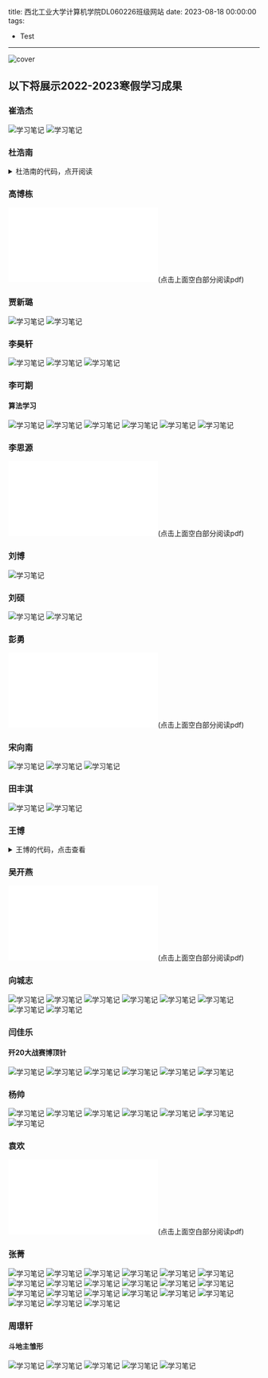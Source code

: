 title: 西北工业大学计算机学院DL060226班级网站
date: 2023-08-18 00:00:00
tags:
- Test
---
![cover](/images/排骨战士.jpg)
## 以下将展示2022-2023寒假学习成果
### 崔浩杰
![学习笔记](/崔浩杰/崔浩杰.jpg)
![学习笔记](/崔浩杰/崔浩杰(2).jpg)

### 杜浩南
<details>
<summary>杜浩南的代码，点开阅读</summary>
#include<stdio.h>
#include<string.h>
#include<stdlib.h>
typedef struct Stu
{
    int ID;//编号
    char name[25];//姓名
    char Gander[4];//性别
    char age[25];//出生年月日
    char ClassName[10];//班级名称//对比的一句
    float GS;//高等数学
    float DY;//大学英语
    float JC;//计算机基础
    float LL;//理论
    float TY;//体育
} Stu;
typedef struct Node
{
    Stu Data;
    struct Node *pnext;
} Node;
void Save(Node *head)
{
    Node *find = head->pnext;
    FILE *fp = fopen("Data.txt", "w");
    while (find)
    {
        fprintf(fp, "%d %s %s %s %s %.2f %.2f %.2f %.2f %.2f\n", find->Data.ID, find->Data.name, find->Data.Gander, find->Data.age,
                find->Data.ClassName, find->Data.GS, find->Data.DY, find->Data.JC, find->Data.LL, find->Data.TY);
        find = find->pnext;
    }
    fclose(fp);
}
void load(Node *head)
{
    Node *find = head;
    Node *pnew;
    FILE *fp = fopen("Data.txt", "r");
    if (fp == NULL)
        return;
    else
    {
        char ch = fgetc(fp);
        if (ch == EOF)
        {
            fclose(fp);
            return;
        }
        else
        {
            fclose(fp);
            fp = fopen("Data.txt", "r");
            while (!feof(fp))
            {
                pnew = (Node*)malloc(sizeof(Node));
                fscanf(fp, "%d %s %s %s %s %f %f %f %f %f\n", &pnew->Data.ID, pnew->Data.name, pnew->Data.Gander, pnew->Data.age,
                       pnew->Data.ClassName, &pnew->Data.GS, &pnew->Data.DY, &pnew->Data.JC, &pnew->Data.LL, &pnew->Data.TY);
                find->pnext = pnew;
                pnew->pnext = NULL;
                find = pnew;

            }
            fclose(fp);
        }
    }

}
int bijiao(char *str, char *str1)
{
    int i, j;
    int n = 0;
    for (i = 0; i < strlen(str1); i += 2)
    {
        for (j = 0; j < strlen(str); j += 2)
        {
            if (str1[i] == str[j] && str1[i + 1] == str[j + 1])
                n++;
        }
    }
    if (n == strlen(str) / 2)                 //除以二的原因是一个汉字占两个字节，但n计数原理是
        return 1;    //当相邻的两个字节都相等时，才自增一
    else
        return 0;
}
void DelAll(Node **head)
{
    Node *Del = (*head)->pnext;
    while (Del != NULL)
    {
        (*head)->pnext = Del->pnext;
        free(Del);
        Del = (*head)->pnext;

    }
    free((*head));
    (*head) = NULL;
}
void ShowOne(Node *pnew)
{
    printf("%d\t%s\t%s\t%s\t%s\t%4.2f\t%4.2f  %4.2f  %4.2f  %4.2f\n",
           pnew->Data.ID, pnew->Data.name, pnew->Data.Gander, pnew->Data.age, pnew->Data.ClassName,
           pnew->Data.GS, pnew->Data.DY, pnew->Data.JC, pnew->Data.LL, pnew->Data.TY);
}
void inputData(Node *pnew)
{
    printf("输入学号: ");
    scanf("%d", &pnew->Data.ID);
    printf("输入姓名: ");
    scanf("%s", pnew->Data.name);
    printf("输入性别: ");
    scanf("%s", pnew->Data.Gander);
    printf("输入生日: ");
    scanf("%s", pnew->Data.age);
    printf("输入班级名称: ");
    scanf("%s", pnew->Data.ClassName);
    printf("输入高等数学: ");
    scanf("%f", &pnew->Data.GS);
    printf("输入大学英语: ");
    scanf("%f", &pnew->Data.DY);
    printf("输入计算机基础: ");
    scanf("%f", &pnew->Data.JC);
    printf("输入大学理论: ");
    scanf("%f", &pnew->Data.LL);
    printf("输入体育成绩: ");
    scanf("%f", &pnew->Data.TY);

}
void CreateEmpty(Node **head)
{
    (*head) = (Node*)malloc(sizeof(Node));
    (*head)->pnext=NULL;
}
void InsertNode(Node *head)
{
    Node *Insert = head;
    while (Insert ->pnext)
    {
        Insert = Insert->pnext;
    }
    Node *pnew = (Node*)malloc(sizeof(Node));
    pnew->pnext = NULL;
    inputData(pnew);
    Insert->pnext = pnew;
    system("pause");
    system("cls");
    Save(head);

}
Node *findNode(Node *head,int flage)
{
    if (flage == 0)
    {
        int n;
        Node *find = head->pnext;
        Node *fe = head;
        printf("请输入学生的学号: ");
        scanf("%d", &n);
        while (find)
        {
            if (n == find->Data.ID)
            {
                return fe;//前驱返回来
            }
            find = find->pnext;
            fe = fe->pnext;
        }
        return NULL;
    }
    if (flage == 1)
    {
        int n;
        Node *find = head->pnext;
        printf("请输入学生的学号: ");
        scanf("%d", &n);
        while (find)
        {
            if (n==find->Data.ID)
            {
                return find;
            }
            find = find->pnext;
        }
        return NULL;
    }
    if (flage == 2)
    {
        char n[25];
        Node *find = head->pnext;
        printf("请输入学生的姓名: ");
        scanf("%s", n);
        while (find)
        {
            if (strcmp(n,find->Data.name)==0);
            {
                return find;
            }
            find = find->pnext;
        }
        return NULL;
    }
    if (flage == 3)
    {
        char n[25];
        Node *find = head->pnext;
        printf("请输入学生的姓氏: ");
        scanf("%s", n);
        while (find)
        {
            if(bijiao(n,find->Data.name)==1)
            {
                ShowOne(find);
            }
            find = find->pnext;
        }
        return NULL;
    }

}
void ReNode(Node *head)
{
    Node *St = findNode(head,1);
    if (St == NULL)
    {
        printf("没有找到此学生\n");
        system("pause");
        system("cls");
        return;
    }
    else
    {
        inputData(St);
        system("pause");
        system("cls");
        Save(head);

    }
}
void DelNode(Node *head)
{
    Node *find = findNode(head,0);
    if (find == NULL)
    {
        printf("没有找到这个这个学生\n");
        system("pause");
        system("cls");
        return;
    }
    else
    {
        Node *Del = find->pnext;
        find->pnext = find->pnext->pnext;
        free(Del);
        printf("删除成功\n");
        system("pause");
        system("cls");
        Save(head);
        return;
    }
}
void TJNode(Node *head)//0代表平均分，1-5代表其余的分
{
    int i, count = 0, num;//count记录链表结点的个数，num进行内层循环，
    Node *p, *q, *tail;//创建三个指针，进行冒泡排序
    p = head;
    while (p->pnext != NULL)//计算出结点的个数
    {
        count++;//注释①
        p = p->pnext;
    }
    for (i = 0; i < count - 1; i++)//外层循环，跟数组冒泡排序一样
    {
        num = count - i - 1;//记录内层循环需要的次数，跟数组冒泡排序一样，
        q = head->pnext;//令q指向第一个结点
        p = q->pnext;//令p指向后一个结点
        tail = head;//让tail始终指向q前一个结点，方便交换，也方便与进行下一步操作
        while (num--)//内层循环 次数跟数组冒泡排序一样
        {
            if ((q->Data.DY+ q->Data.GS+ q->Data.JC+ q->Data.LL+ q->Data.TY)/5<
                    (p->Data.DY + p->Data.GS + p->Data.JC + p->Data.LL + p->Data.TY) / 5)//如果该结点的值大于后一个结点，则交换
            {
                q->pnext = p->pnext;
                p->pnext = q;
                tail->pnext = p;
            }
            tail = tail->pnext;//注释②
            q = tail->pnext;//注释②
            p = q->pnext;//注释②
        }
    }
//开始统计
    int j = 1;
    char Buff[20];
    Node *pShow = head->pnext;
    Node *PCur = head;
    while (pShow)
    {

        if (pShow==head->pnext&&PCur==head)//第一个元素
        {
            sprintf(Buff, "第%d名", j, 20);
            printf("%s\t%d\t%s\t%.2f\n", Buff, pShow->Data.ID, pShow->Data.name,
                   (pShow->Data.DY + pShow->Data.GS + pShow->Data.JC + pShow->Data.LL + pShow->Data.TY) / 5);
        }
        if ((PCur->Data.DY + PCur->Data.GS + PCur->Data.JC + PCur->Data.LL + PCur->Data.TY) / 5==
                (pShow->Data.DY + pShow->Data.GS + pShow->Data.JC + pShow->Data.LL + pShow->Data.TY) / 5)//并列
        {

            sprintf(Buff, "第%d名", j, 20);
            printf("%s\t%d\t%s\t%.2f\n", Buff, pShow->Data.ID, pShow->Data.name,
                   (pShow->Data.DY + pShow->Data.GS + pShow->Data.JC + pShow->Data.LL + pShow->Data.TY) / 5);

        }
        if((PCur->Data.DY + PCur->Data.GS + PCur->Data.JC + PCur->Data.LL + PCur->Data.TY) / 5 >
                (pShow->Data.DY + pShow->Data.GS + pShow->Data.JC + pShow->Data.LL + pShow->Data.TY) / 5)
        {
            j++;
            sprintf(Buff, "第%d名", j, 20);
            printf("%s\t%d\t%s\t%.2f\n", Buff, pShow->Data.ID, pShow->Data.name,
                   (pShow->Data.DY + pShow->Data.GS + pShow->Data.JC + pShow->Data.LL + pShow->Data.TY) / 5);

        }
        pShow = pShow->pnext;
        PCur = PCur->pnext;
    }
    system("pause");
    system("cls");
}
void FJPJ(Node *head)
{
    float total = 0;
    int a, b, c, d, e;
    a = b = c = d = e = 0;
    Node *p = head->pnext;
    while (p)
    {
        total = (p->Data.DY + p->Data.GS + p->Data.JC + p->Data.LL + p->Data.TY) / 5;
        if (total<60)
        {
            a++;
        }
        if (total>=60&&total<70)
        {
            b++;
        }
        if (total>=70&&total<80)
        {
            c++;
        }
        if (total>=80&&total<90)
        {
            d++;
        }
        if (total>=90)
        {
            e++;
        }
        p = p->pnext;
    }
    printf("60分以下: %d人\n",a);
    printf("60-70分: %d人\n", b);
    printf("70-80分: %d人\n", c);
    printf("80-90分: %d人\n", d);
    printf("90-100分: %d人\n", e);
    system("pause");
    system("cls");

}
Node *Rehead(Node *head,char * number)
{
    Node *pnew;
    Node *find = head->pnext;
    Node *temp;
    Node *in;
    CreateEmpty(&temp);//分配新头结点
    in = temp;
    while (find)
    {
        if (strcmp(number,find->Data.ClassName)==0)
        {
            pnew = (Node*)malloc(sizeof(Node));
            pnew->Data = find->Data;
            pnew->pnext = NULL;
            in->pnext = pnew;
            in = pnew;
        }
        find = find->pnext;
    }
    return temp;
}
Node *ReGander(Node *head, char *ch)
{
    Node *pnew;
    Node *find = head->pnext;
    Node *temp;
    Node *in;
    CreateEmpty(&temp);//分配新头结点
    in = temp;
    while (find)
    {
        if (strcmp(ch,find->Data.Gander)==0)
        {
            pnew = (Node*)malloc(sizeof(Node));
            pnew->Data = find->Data;
            pnew->pnext = NULL;
            in->pnext = pnew;
            in = pnew;
        }
        find = find->pnext;
    }
    return temp;
}
void BJ(Node *head)
{
    char str[25];
    printf("请输入要查询的班级: ");
    scanf("%s",str);
    Node *ClassOne = Rehead(head, str);
    TJNode(ClassOne);
    DelAll(&ClassOne);
    system("pause");
    system("cls");

}
void Gander(Node *head)
{
    char gander[8];
    printf("请输入要统计的性别:男 女 ");
    scanf("%s",gander);
    Node *ClassOne=ReGander(head,gander);
    TJNode(ClassOne);
    DelAll(&ClassOne);
    system("pause");
    system("cls");
}
void ClassName(Node *head)
{
    char gander[10];
    printf("请输入要统计的班级名称:");
    scanf("%s", gander);
    Node *ClassOne = Rehead(head, gander);
    TJNode(ClassOne);
    DelAll(&ClassOne);
    system("pause");
    system("cls");
}
void TJBJG(Node *head)
{
    Node *find = head->pnext;
    while (find)
    {
        if (find->Data.DY < 60)
        {
            printf("姓名:%s 课程:大学英语 %.2f\n", find->Data.name, find->Data.DY);
        }
        if (find->Data.GS < 60)
        {
            printf("姓名:%s 课程:高等数学 %.2f\n", find->Data.name, find->Data.GS);

        }
        if (find->Data.JC < 60)
        {
            printf("姓名:%s 课程:计算机基础 %.2f\n", find->Data.name, find->Data.JC);

        }
        if (find->Data.LL < 60)
        {
            printf("姓名:%s 课程:理论 %.2f\n", find->Data.name, find->Data.LL);

        }
        if (find->Data.TY < 60)
        {
            printf("姓名:%s 课程:体育 %.2f\n", find->Data.name, find->Data.LL);

        }
        find = find->pnext;
    }
}
int main()
{
    int  n;
    Node *head;
    CreateEmpty(&head);
    load(head);
    while (1)
    {
        printf("1.添加学生信息\n");
        printf("2.删除学生信息\n");
        printf("3.修改学生信息\n");
        printf("4.统计班级排名\n");
        printf("5.分数段统计\n");
        printf("6.统计性别排名\n");
        printf("7.学生统计排名\n");
        printf("8.按学号查询\n");
        printf("9.按姓名查询\n");
        printf("10.按姓氏查询\n");
        printf("11.按科目统计不及格\n");
        scanf("%d", &n);
        switch (n)
        {
        case 1:
            InsertNode(head);
            break;
        case 2:
            DelNode(head);
            break;
        case 3:
            ReNode(head);
            break;
        case 4:
            ClassName(head);
            break;
        case 5:
            FJPJ(head);
            break;
        case 6:
            Gander(head);
            break;
        case 7:
            TJNode(head);
            break;
        case 8:
        {
            ShowOne(findNode(head, 1));
        }
        break;
        case 9:
        {

            ShowOne(findNode(head, 2));
        }
        break;
        case 10:
        {
            findNode(head, 3);
        }
        break;
        case 11:
        {
            TJBJG(head);
        }
        break;
        default:
            break;
        }
    }
}

</details>

### 高博栋
![寒假计划表](./高博栋/假期学习总结(高博栋).pdf)(点击上面空白部分阅读pdf)

### 贾新璐
![学习笔记](/贾新璐/贾新璐.jpg)
![学习笔记](/贾新璐/贾新璐(2).jpg)

### 李昊轩
![学习笔记](/李昊轩/李昊轩.jpg)
![学习笔记](/李昊轩/李昊轩(2).jpg)
![学习笔记](/李昊轩/李昊轩(3).jpg)

### 李可期
#### 算法学习
![学习笔记](/李可期/新建文件夹/李可期1.jpg)
![学习笔记](/李可期/新建文件夹/李可期2.jpg)
![学习笔记](/李可期/新建文件夹/李可期3.jpg)
![学习笔记](/李可期/新建文件夹/李可期4.jpg)
![学习笔记](/李可期/新建文件夹/李可期5.jpg)
![学习笔记](/李可期/新建文件夹/李可期6.jpg)

### 李思源
![寒假计划表](./李思源/假期学习总结(李思源).pdf)(点击上面空白部分阅读pdf)

### 刘博
![学习笔记](/刘博/刘博.jpg)

### 刘硕
![学习笔记](/刘硕/刘硕.jpg)
![学习笔记](/刘硕/刘硕(2).jpg)

### 彭勇
![寒假计划表](./彭勇/假期学习总结(彭勇).pdf)(点击上面空白部分阅读pdf)

### 宋向南
![学习笔记](/宋向南/宋向南.jpg)
![学习笔记](/宋向南/宋向南(2).jpg)
![学习笔记](/宋向南/宋向南(3).jpg)

### 田丰淇
![学习笔记](/田丰淇/田丰淇.jpg)
![学习笔记](/田丰淇/田丰淇(2).jpg)

### 王博
<details>
<summary>王博的代码，点击查看</summary>
#include<stdio.h>
#include<malloc.h>
#include<string.h>
#define LEN sizeof(struct record) /*对结构体长度进行宏定义*/
void menu();/*声明菜单函数*/
struct record*insert(struct record *head);/*声明添加函数 */
struct record*delet(struct record *head); /*声明删除函数 */
struct record*alter(struct record *head); /*声明修改函数 */
void search(struct record *head); /*声明查找函数*/
void show(struct record *head); /*声明显示函数*/
struct record *head; /*定义全局结构体指针变量*/
int n=0; /*定义全局变量*/
struct record /*声明结构体*/
{
    char number[10];
    char name[20];
    char phone[20];
    char adress[40];
    char postcode[10];
    char e_mail[30];
    struct record *next;
};
/******************************************************************************
* *
* 主函数 *
* *
*******************************************************************************/
main()
{
    head=NULL;
    menu();
    rewind(stdin);
}
/******************************************************************************
* *
* 菜单函数 *
* *
*******************************************************************************/
void menu()
{
    int choice;
    printf("\n\t\t******************** 电话簿 ********************");
    printf("\n\t\t*********** 1-添加纪录 2-查询纪录 ************");
    printf("\n\t\t*********** 3-删除纪录 4-修改记录 ************");
    printf("\n\t\t*********** 5-显示纪录 6-退出系统 ************");
    printf("\n\t\t************************************************");
    printf("\n\t\t请选择：");
    scanf("%d",&choice);
    rewind(stdin);
    printf("\n");
    switch (choice)
    {
    case 1:
        head=insert(head);
        rewind(stdin);
        menu();
        break;
    case 2:
        search(head);
        rewind(stdin);
        menu();
        break;
    case 3:
        head=delet(head);
        rewind(stdin);
        menu();
        break;
    case 4:
        head=alter(head);
        rewind(stdin);
        menu();
        break;
    case 5:
        show(head);
        rewind(stdin);
        menu();
        break;
    default:
        printf("\n\t\t谢谢使用!!");
        break;
    }
}
/******************************************************************************
* *
* 添加函数 *
* *
*******************************************************************************/
struct record *insert(struct record *head)
{
    struct record *pp,*p1,*p2;
    pp=(struct record *)malloc(LEN);
    printf("\n\t\t**************** 请输入用户信息 ****************\n");
    printf("\n\t\t输入序号:");
    scanf("%s",pp->number);
    rewind(stdin);
    printf("\n\t\t输入姓名:");
    scanf("%s",pp->name);
    rewind(stdin);
    printf("\n\t\t输入电话号码:");
    scanf("%s",pp->phone);
    rewind(stdin);
    printf("\n\t\t输入地址:");
    scanf("%s",pp->adress);
    rewind(stdin);
    printf("\n\t\t输入邮编:");
    scanf("%s",pp->postcode);
    rewind(stdin);
    printf("\n\t\t输入e-mail:");
    scanf("%s",pp->e_mail);
    rewind(stdin);
    if(head==NULL)/*在表头插入1*/
    {
        head=pp;
        pp->next=NULL;
    }
    else
    {
        p1=head;
        while((strcmp(pp->number,p1->number)>0)&&(p1->next!=NULL))
        {
            p2=p1;
            p1=p1->next;
        }
        if(strcmp(pp->number,p1->number)<=0)
        {
            if(head==p1)
                head=pp; /*在表头插入2*/
            else
                p2->next=pp;/*在表中插入*/
            pp->next=p1;
        }
        else /*在表尾插入*/
        {
            p1->next=pp;
            pp->next=NULL;
        }
    }
    printf("\t添加成功!请继续选择功能键!\n\n");
    n=n+1;
    return(head);
}
/******************************************************************************
* *
* 删除函数 *
* *
*******************************************************************************/
struct record*delet(struct record * head)
{
    struct record *p1,*p2;
    char number[10];
    printf("\t请输入要删除用户的序号number:");
    scanf("%s",&number);
    rewind(stdin);
    if(head==NULL)
    {
        printf("\n\t通讯录无用户信息记录!!\n");
        return(head);
    }
    p1=head;
    while(strcmp(number,p1->number)!=0&&p1->next!=NULL)
    {
        p2=p1;
        p1=p1->next;
    }
    if(strcmp(number,p1->number)==0)
    {
        if(p1==head)
        {
            head=p1->next;
            printf("\t删除成功!请继续选择功能键!\n\n");
        }
        else
        {
            p2=p1->next;
            printf("\t已删 除的用户的序号为:%s\n",number);
            printf("\t删除成功!请继续选择功能键!\n\n");
        }
        n=n-1;
    }
    else
        printf("\t通讯录无该用户的信息记录!\n ");
    return(head);
}
/******************************************************************************
* *
* 查询函数 *
* *
*******************************************************************************/
void search(struct record *head)
{
    int a;
    char f_name[20],f_number[10];
    struct record *p1,*p2;
    if(head==NULL)
    {
        printf("\t通讯录无用户信息记录\n");
        return;
    }
    else
    {
        printf("\t请你选择你查找的方式:\n\n\t\t1:序号\n\t\t2:姓名\n");
        printf("\t\t请选择:");
        scanf("%d",&a);
        rewind(stdin);
        switch(a)
        {
        case 1:
            printf("\n\t请输入要查找用户的序号number:");
            scanf("%s",&f_number);
            rewind(stdin);
            p1=head;
            while(strcmp(p1->number,f_number)!=0)
            {
                if(p1->next==NULL)
                {
                    printf("\n\t通讯录无此用户信息记录\n");
                    return;
                }
                else
                {
                    p2=p1->next;
                    p1=p2;
                }
            }
            printf("\n\t要查找用户的基本信息为:\n");
            printf("\t\t序号: %s\n\t\t姓名:%s\n\t\t电话号码:%s",p1->number,p1->name,p1->phone);
            printf("\n\t\t地址:%s\n\t\t邮编:%s\n\t\te_mail:%s\n",p1->adress,p1->postcode,p1->e_mail);
            break;
        case 2:
            printf("\n\t请输入要查找用户的姓名name:");
            scanf("%s",f_name);
            rewind(stdin);
            p1=head;
            while(strcmp(p1->name,f_name)!=0)
            {
                if(p1->next==NULL)
                {
                    printf("\n\t通讯录无此用户信息记录\n");
                    return;
                }
                else
                {
                    p2=p1->next;
                    p1=p2;
                }
            }
            printf("\n\t要查找用户的基本信息为:\n");
            printf("\t\t序号: %s\n\t\t姓名:%s\n\t\t电话号码:%s",p1->number,p1->name,p1->phone);
            printf("\n\t\t地址:%s\n\t\t邮编:%s\n\t\te_mail:%s",p1->adress,p1->postcode,p1->e_mail);
            break;
        }
    }
}
/******************************************************************************
* *
* 显示函数 *
* *
*******************************************************************************/
void show(struct record *head)
{
    int i;
    struct record *p1,*p2;
    p1=head;
    if(head==NULL)
    {
        printf("\t通讯录无用户信息记录\n");
        return;
    }
    else
    {
        for(i=1; i<=n; i++)
        {
            printf("\n\t第%d个用户的基本信息为:",i);
            printf("\n\t\t序号: %s 姓名:%s 电话号码:%s \n\t\t地址:%s 邮编:%s e_mail:%s\n"
                   ,p1->number,p1->name,p1->phone,p1->adress,p1->postcode,p1->e_mail);
            p2=p1->next;
            p1=p2;
        }
    }
}
/******************************************************************************
* *
* 修改函数 *
* *
*******************************************************************************/
struct record*alter(struct record*head)
{
    struct record *p1,*p2;
    int choice1;
    char alter_number[10],alter_name[20],alter_phone[20],alter_adress[40],alter_postcode[10],alter_e_mail[30],choice2;
    p1=head;
    if(head==NULL)
    {
        printf("通讯录无用户信息记录\n");
        return(head);
    }
    printf("\t请输入要修改的用户的序号number:");
    scanf("%s",alter_number);
    rewind(stdin);
    while(strcmp(p1->number,alter_number)!=0)
    {
        if(p1->next==NULL)
        {
            printf("\n\t通讯录无此用户信息记录\n");
            return(head);
        }
        else
        {
            p2=p1;
            p1=p1->next;
        }
    }
    if(strcmp(p1->number,alter_number)!=0)
    {
        printf("通讯录无用户信息记录\n");
        return(head);
    }
    else
    {
        printf("\t要修改的用户的基本信息为:\n\t");
        printf("\t序号: %s 姓名:%s 电话号码:%s 地址:%s 邮编:%s e_mail:%s\n"
               ,p1->number,p1->name,p1->phone,p1->adress,p1->postcode,p1->e_mail);
    }
    while(1)
    {
        printf("\t你是否要修改的用户的基本信息?(y&n)");
        scanf("%c",&choice2);
        rewind(stdin);
        if(choice2=='y')
        {
            printf("\t请选择你要修改的项目:\n\t");
            printf("1:姓名 2:电话号码 3:地址 4:邮编 5:e_mail\n");
            printf("\t你选择的序号为: ");
            scanf("%d",&choice1);
            rewind(stdin);
            switch(choice1)
            {
            case 1:
                printf("\t请输入更改后的姓名");
                scanf("%s",alter_name);
                rewind(stdin);
                strcpy(p1->name,alter_name);
                continue;
            case 2:
                printf("\t请输入更改后的电话号码");
                scanf("%s",alter_phone);
                rewind(stdin);
                strcpy(p1->phone,alter_phone);
                continue;
            case 3:
                printf("\t请输入更改后的地址");
                scanf("%s",alter_adress);
                rewind(stdin);
                strcpy(p1->adress,alter_adress);
                continue;
            case 4:
                printf("\t请输入更改后的邮编");
                scanf("%s",&alter_postcode);
                rewind(stdin);
                strcpy(p1->postcode,alter_postcode);
                continue;
            case 5:
                printf("\t请输入更改后的e_mail");
                scanf("%s",alter_e_mail);
                rewind(stdin);
                strcpy(p1->e_mail,alter_e_mail);
                continue;
            }
            printf("\n\t修改后用户的基本信息为:\n\t");
            printf("\t序号: %s 姓名:%s 电话号码:%s 地址:%s 邮编:%s e_mail\n"
                   ,p1->number,p1->name,p1->phone,p1->adress,p1->postcode,p1->e_mail);
        }
        else
        {
            printf("\n\t修改成功!!\n");
            break;
        }
    }
    return(head);
}

</details>

### 吴开燕
![寒假计划表](./吴开燕/学习成果展示(吴开燕).pdf)(点击上面空白部分阅读pdf)

### 向城志
![学习笔记](/向城志/向城志_1_.jpg)
![学习笔记](/向城志/向城志_2_.jpg)
![学习笔记](/向城志/向城志_3_.jpg)
![学习笔记](/向城志/向城志_4_.jpg)
![学习笔记](/向城志/向城志_5_.jpg)
![学习笔记](/向城志/向城志_6_.jpg)
![学习笔记](/向城志/向城志_7_.jpg)
![学习笔记](/向城志/向城志_8_.jpg)

### 闫佳乐
#### 歼20大战赛博顶针
![学习笔记](/闫佳乐/闫佳乐1.jpg)
![学习笔记](/闫佳乐/闫佳乐2.jpg)
![学习笔记](/闫佳乐/闫佳乐3.jpg)
![学习笔记](/闫佳乐/闫佳乐4.jpg)
![学习笔记](/闫佳乐/闫佳乐5.jpg)
![学习笔记](/闫佳乐/微信小程序.jpg)

### 杨帅
![学习笔记](/杨帅/杨帅(1).jpg)
![学习笔记](/杨帅/杨帅(2).jpg)
![学习笔记](/杨帅/杨帅(3).jpg)
![学习笔记](/杨帅/杨帅(4).jpg)
![学习笔记](/杨帅/杨帅(5).jpg)
![学习笔记](/杨帅/杨帅(6).jpg)
![学习笔记](/杨帅/杨帅(7).jpg)

### 袁欢
![寒假计划表](./袁欢/假期学习(袁欢).pdf)(点击上面空白部分阅读pdf)

### 张菁
![学习笔记](/张菁/张菁(1).jpg)
![学习笔记](/张菁/张菁(2).jpg)
![学习笔记](/张菁/张菁(3).jpg)
![学习笔记](/张菁/张菁(4).jpg)
![学习笔记](/张菁/张菁(5).jpg)
![学习笔记](/张菁/张菁(6).jpg)
![学习笔记](/张菁/张菁(7).jpg)
![学习笔记](/张菁/张菁(8).jpg)
![学习笔记](/张菁/张菁(9).jpg)
![学习笔记](/张菁/张菁(10).jpg)
![学习笔记](/张菁/张菁(11).jpg)
![学习笔记](/张菁/张菁(12).jpg)
![学习笔记](/张菁/张菁(13).jpg)
![学习笔记](/张菁/张菁(14).jpg)
![学习笔记](/张菁/张菁(15).jpg)
![学习笔记](/张菁/张菁(16).jpg)
![学习笔记](/张菁/张菁(17).jpg)
![学习笔记](/张菁/张菁(18).jpg)
![学习笔记](/张菁/张菁(19).jpg)
![学习笔记](/张菁/张菁(20).jpg)
![学习笔记](/张菁/张菁(21).jpg)

### 周璟轩
#### 斗地主雏形
![学习笔记](/周璟轩/周璟轩1.jpg)
![学习笔记](/周璟轩/周璟轩2.jpg)
![学习笔记](/周璟轩/周璟轩3.jpg)
![学习笔记](/周璟轩/周璟轩4.jpg)
![学习笔记](/周璟轩/周璟轩5.jpg)
